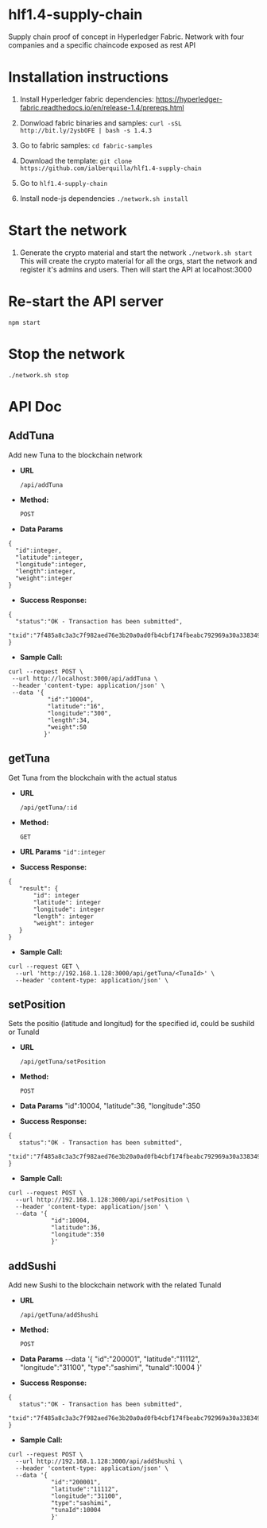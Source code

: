 # hlf1.4-supply-chain
Supply chain proof of concept in Hyperledger Fabric. Network with four companies and a specific chaincode exposed as rest API

# Installation instructions

1. Install Hyperledger fabric dependencies:
https://hyperledger-fabric.readthedocs.io/en/release-1.4/prereqs.html

2. Donwload fabric binaries and samples:
`curl -sSL http://bit.ly/2ysbOFE | bash -s 1.4.3`

3. Go to fabric samples:
`cd fabric-samples`

4. Download the template:
`git clone https://github.com/ialberquilla/hlf1.4-supply-chain`

6. Go to 
`hlf1.4-supply-chain`

5. Install node-js dependencies
`./network.sh install`



# Start the network
1. Generate the crypto material and start the network
`./network.sh start`
This will create the crypto material for all the orgs, start the network and register it's admins and users. Then will start the API at localhost:3000


# Re-start the API server
`npm start`

# Stop the network
`./network.sh stop`


# API Doc
**AddTuna**
----
  Add new Tuna to the blockchain network

* **URL**

  `/api/addTuna`

* **Method:**
  
	`POST` 

* **Data Params**

```
{
  "id":integer,
  "latitude":integer,
  "longitude":integer,
  "length":integer,
  "weight":integer
}
 ``` 

* **Success Response:**
  
``` 
{	
  "status":"OK - Transaction has been submitted",
  "txid":"7f485a8c3a3c7f982aed76e3b20a0ad0fb4cbf174fbeabc792969a30a3383499"
} 
```
 
* **Sample Call:**

 ``` 
 curl --request POST \
  --url http://localhost:3000/api/addTuna \
  --header 'content-type: application/json' \
  --data '{
			"id":"10004",
			"latitude":"16",
			"longitude":"300",
			"length":34,
			"weight":50
		   }' 
 ```
            
**getTuna**
----
  Get Tuna from the blockchain with the actual status

* **URL**

  `/api/getTuna/:id`

* **Method:**
  
	`GET` 

* **URL Params**
    `"id":integer`

* **Success Response:**
  
 ``` 
 {
    "result": {
        "id": integer
        "latitude": integer
        "longitude": integer
        "length": integer
        "weight": integer
    } 
 }
 ```
 
* **Sample Call:**

``` 
curl --request GET \
  --url 'http://192.168.1.128:3000/api/getTuna/<TunaId>' \
  --header 'content-type: application/json' \ 
```


**setPosition**
----
  Sets the positio (latitude and longitud) for the specified id, could be sushiId or TunaId

* **URL**

  `/api/getTuna/setPosition`

* **Method:**
  
	`POST` 

* **Data Params**
"id":10004,
"latitude":36,
"longitude":350

* **Success Response:**
  
 ``` 
{	
	status":"OK - Transaction has been submitted",
	"txid":"7f485a8c3a3c7f982aed76e3b20a0ad0fb4cbf174fbeabc792969a30a3383499"
}
 ```
 
* **Sample Call:**

``` 
curl --request POST \
  --url http://192.168.1.128:3000/api/setPosition \
  --header 'content-type: application/json' \
  --data '{
		    "id":10004,
            "latitude":36,
            "longitude":350
			}'
```

**addSushi**
----
   Add new Sushi to the blockchain network with the related TunaId

* **URL**

  `/api/getTuna/addShushi`

* **Method:**
  
	`POST` 

* **Data Params**
  --data '{
			"id":"200001",
            "latitude":"11112",
            "longitude":"31100",
            "type":"sashimi",
            "tunaId":10004
			}'

* **Success Response:**
  
 ``` 
{	
	status":"OK - Transaction has been submitted",
	"txid":"7f485a8c3a3c7f982aed76e3b20a0ad0fb4cbf174fbeabc792969a30a3383499"
}
 ```
 
* **Sample Call:**

``` 
curl --request POST \
  --url http://192.168.1.128:3000/api/addShushi \
  --header 'content-type: application/json' \
  --data '{
			"id":"200001",
            "latitude":"11112",
            "longitude":"31100",
            "type":"sashimi",
            "tunaId":10004
			}'
```
